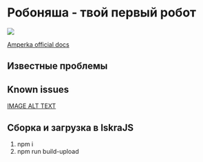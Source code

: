 # Робоняша - твой первый робот

![](https://i.ibb.co/X2Wq6TD/2021-01-13-22-48-53.png)

[Amperka official docs](https://storage.googleapis.com/media.amperka.com/products/robonyasha-iskra-js/media/robonyasha-amperka-20-crop.pdf)

## Известные проблемы
## Known issues
[IMAGE ALT TEXT](https://github.com/dohly/rbnsh/wiki/Robonyasha-lnown-issues)


## Сборка и загрузка в IskraJS
1. npm i
2. npm run build-upload